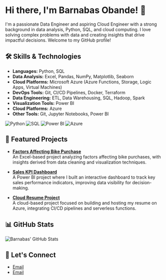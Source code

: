 # Hi there, I'm Barnabas Obande! 👋

I'm a passionate Data Engineer and aspiring Cloud Engineer with a strong background in data analysis, Python, SQL, and cloud computing. I love solving complex problems with data and creating insights that drive impactful decisions. Welcome to my GitHub profile!

## 🛠️ Skills & Technologies

- **Languages:** Python, SQL
- **Data Analysis:** Excel, Pandas, NumPy, Matplotlib, Seaborn
- **Cloud Platforms:** Microsoft Azure (Azure Functions, Storage, Logic Apps, Virtual Machines)
- **DevOps Tools:** Git, CI/CD Pipelines, Docker, Terraform
- **Data Engineering:** ETL, Data Warehousing, SQL, Hadoop, Spark
- **Visualization Tools:** Power BI
- **Cloud Platforms:** Azure
- **Other Tools:** Git, Jupyter Notebooks, Power BI

![Python](https://img.shields.io/badge/Python-3776AB?style=for-the-badge&logo=python&logoColor=white)
![SQL](https://img.shields.io/badge/SQL-007396?style=for-the-badge&logo=MySQL&logoColor=white)
![Power BI](https://img.shields.io/badge/PowerBI-F2C811?style=for-the-badge&logo=PowerBI&logoColor=black)
![Azure](https://img.shields.io/badge/Microsoft_Azure-0089D6?style=for-the-badge&logo=microsoft-azure&logoColor=white)

## 🌟 Featured Projects

- **[Factors Affecting Bike Purchase](https://github.com/mycloudbio/Barnabas-Obande-the-Analyst/blob/main/Project%20to%20Check%20Factors%20Affecting%20Bike%20Purchase.xlsx)**  
  An Excel-based project analyzing factors affecting bike purchases, with insights derived from data cleaning and visualization techniques.

- **[Sales KPI Dashboard](https://github.com/mycloudbio/Barnabas-Obande-the-Analyst)**  
  A Power BI project where I built an interactive dashboard to track key sales performance indicators, improving data visibility for decision-making.

- **[Cloud Resume Project](https://github.com/mycloudbio/Barnabas-Obande-the-Analyst)**  
  A cloud-based project focused on building and hosting my resume on Azure, integrating CI/CD pipelines and serverless functions.

## 📊 GitHub Stats

![Barnabas' GitHub Stats](https://github-readme-stats.vercel.app/api?username=yourusername&show_icons=true&theme=radical)

## 🤝 Let's Connect

- [Email](mailto:barnabasobande2010@gmail.com)
- [Email](mailto:igbajiobande@outlook.com)



